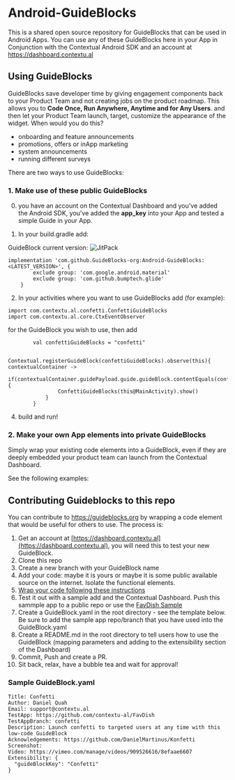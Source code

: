 # Android-GuideBlocks

This is a shared open source repository for GuideBlocks that can be used in Android Apps.
You can use any of these GuideBlocks here in your App in Conjunction with the Contextual Android SDK and an account at https://dashboard.contextu.al

## Using GuideBlocks

GuideBlocks save developer time by giving engagement components back to your Product Team and not creating jobs on the product roadmap. This allows you to **Code Once, Run Anywhere, Anytime and for Any Users**. and then let your Product Team launch, target, customize the appearance of the widget. When would you do this?

- onboarding and feature announcements
- promotions, offers or inApp marketing
- system announcements
- running different surveys

There are two ways to use GuideBlocks:

### 1. Make use of these public GuideBlocks

0. you have an account on the Contextual Dashboard and you've added the Android SDK, you've added the **app_key** into your App and tested a simple Guide in your App.

1. In your build.gradle add:


GuideBlock current version: ![JitPack](https://img.shields.io/jitpack/version/com.github.GuideBlocks-org/Android-GuideBlocks)

```
implementation 'com.github.GuideBlocks-org:Android-GuideBlocks:<LATEST_VERSION>', {
        exclude group: 'com.google.android.material'
        exclude group: 'com.github.bumptech.glide'
    }
```

2. In your activities where you want to use GuideBlocks add (for example):

```
import com.contextu.al.confetti.ConfettiGuideBlocks
import com.contextu.al.core.CtxEventObserver
```

for the GuideBlock you wish to use, then add 

```
        val confettiGuideBlocks = "confetti"

        Contextual.registerGuideBlock(confettiGuideBlocks).observe(this){ contextualContainer ->
            if(contextualContainer.guidePayload.guide.guideBlock.contentEquals(confettiGuideBlocks)){
                ConfettiGuideBlocks(this@MainActivity).show()
            }
        }
```


4. build and run!




### 2. Make your own App elements into private GuideBlocks

Simply wrap your existing code elements into a GuideBlock, even if they are deeply embedded your product team can launch from the Contextual Dashboard.

See the following examples:


## Contributing Guideblocks to this repo

You can contribute to https://guideblocks.org by wrapping a code element that would be useful for others to use. The process is:

1. Get an account at [https://dashboard.contextu.al](https://dashboard.contextu.al), you will need this to test your new GuideBlock.
2. Clone this repo
3. Create a new branch with your GuideBlock name
4. Add your code: maybe it is yours or maybe it is some public available source on the internet. Isolate the functional elements.
5. [Wrap your code following these instructions](https://github.com/GuideBlocks-org#how-do-i-make-a-guideblock)
6. Test it out with a sample add and the Contextual Dashboard. Push this sammple app to a public repo or use the [FavDish Sample](https://github.com/contextu-al/FavDish)
7. Create a GuideBlock.yaml in the root directory - see the template below. Be sure to add the sample app repo/branch that you have used into the GuideBlock.yaml 
8. Create a README.md in the root directory to tell users how to use the GuideBlock (mapping parameters and adding to the extensibility section of the Dashboard) 
9. Commit, Push and create a PR.
10. Sit back, relax, have a bubble tea and wait for approval!


### Sample GuideBlock.yaml

```
Title: Confetti
Author: Daniel Quah
Email: support@contextu.al
TestApp: https://github.com/contextu-al/FavDish
TestAppBranch: confetti
Description: Launch confetti to targeted users at any time with this low-code GuideBlock
Acknowledgements: https://github.com/DanielMartinus/Konfetti
Screenshot: 
Video: https://vimeo.com/manage/videos/909526616/8efaae6607
Extensibility: {
  "guideBlockKey": "Confetti"
}
```
 
